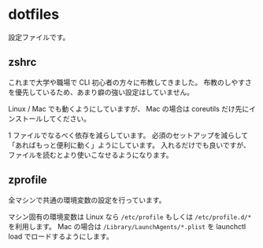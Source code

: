 # dotfiles

設定ファイルです。

## zshrc

これまで大学や職場で CLI 初心者の方々に布教してきました。
布教のしやすさを優先しているため、あまり癖の強い設定はしていません。

Linux / Mac でも動くようにしていますが、
Mac の場合は coreutils だけ先にインストールしてください。

1 ファイルでなるべく依存を減らしています。
必須のセットアップを減らして「あればもっと便利に動く」ようにしています。
入れるだけでも良いですが、ファイルを読むとより使いこなせるようになります。

## zprofile

全マシンで共通の環境変数の設定を行っています。

マシン固有の環境変数は Linux なら `/etc/profile` もしくは `/etc/profile.d/*` を利用します。
Mac の場合は `/Library/LaunchAgents/*.plist` を launchctl load でロードするようにします。
